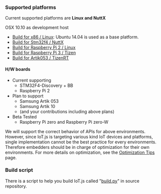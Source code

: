### Supported platforms
Current supported platforms are **Linux and NuttX**

OSX 10.10 as development host

* [Build for x86 / Linux](build/Build-for-x86-Linux.md): Ubuntu 14.04 is used as a base platform.
* [Build for Stm32f4 / NuttX](build/Build-for-STM32F4-NuttX.md)
* [Build for Raspberry Pi 2 / Linux](build/Build-for-RPi2-Linux.md)
* [Build for Raspberry Pi 3 / Tizen](build/Build-for-RPi3-Tizen.md)
* [Build for Artik053 / TizenRT](build/Build-for-ARTIK053-TizenRT)

#### H/W boards
* Current supporting
    * STM32F4-Discovery + BB
    * Raspberry Pi 2
* Plan to support
    * Samsung Artik 053
    * Samsung Artik 10
    * (and your contributions including above plans)
* Beta Tested
    * Raspberry Pi zero and Raspberry Pi zero-W
    
We will support the correct behavior of APIs for above environments. However, since IoT.js is targeting various kind IoT devices and platforms, single implementation cannot be the best practice for every environments. Therefore embedders should be in charge of optimization for their own environments. For more details on optimization, see the [Optimization Tips](devs/Optimization-Tips.md) page.


### Build script
There is a script to help you build IoT.js called "[build.py](https://github.com/Samsung/iotjs/blob/master/tools/build.py)" in source repository.

